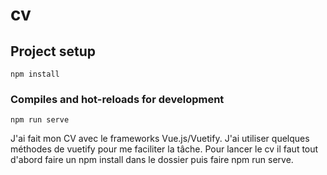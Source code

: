 # cv

## Project setup
```
npm install
```

### Compiles and hot-reloads for development
```
npm run serve
```
J'ai fait mon CV avec le frameworks Vue.js/Vuetify.
J'ai utiliser quelques méthodes de vuetify pour me faciliter la tâche.
Pour lancer le cv il faut tout d'abord faire un npm install dans le dossier puis faire npm run serve.
